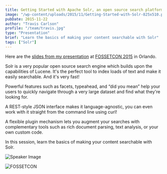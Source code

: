 ```yaml
---
title: Getting Started with Apache Solr, an open source search platform
image: "/wp-content/uploads/2015/11/Getting-Started-with-Solr-825x510.png"
pubDate: 2015-11-22
author: "Travis Carlson"
profile: "/team/travis.jpg"
type: "Presentation"
brief: "Learn the basics of making your content searchable with Solr"
tags: ["Solr"]
---
```

Here are the <a href="http://www.slideshare.net/TravisCarlson/getting-started-with-solr" target="_blank">slides from my presentation</a> at <a href="http://www.fossetcon.org/2015" target="_blank">FOSSETCON 2015</a> in Orlando.

Solr is a very popular open source search engine which builds upon the capabilities of Lucene. It's the perfect tool to index loads of text and make it easily searchable. And it's very fast!

Powerful features such as facets, typeahead, and &#8220;did you mean&#8221; help your users to quickly navigate through a very large dataset and find what they're looking for.

A REST-style JSON interface makes it language-agnostic, you can even work with it straight from the command line using curl!

A flexible plugin mechanism lets you augment your searches with complementary tools such as rich document parsing, text analysis, or your own custom code.

In this session, learn the basics of making your content searchable with Solr.

![Speaker Image](/wp-content/uploads/2015/11/20151121_125731.jpg)

![FOSSETCON](/wp-content/uploads/2015/11/faussetcon_400x400-300x300.jpg)

